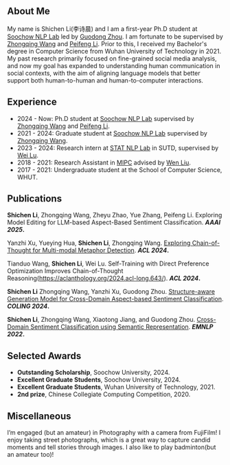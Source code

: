 ## About Me

My name is Shichen Li(李诗晨) and I am a first-year Ph.D student at [Soochow NLP Lab](http://nlp.suda.edu.cn/) led by [Guodong Zhou](http://nlp.suda.edu.cn/~gdzhou/index.html). I am fortunate to be supervised by [Zhongqing Wang](https://wangzqsuda.github.io/index.html) and [Peifeng Li](https://web.suda.edu.cn/pfli/). Prior to this, I received my Bachelor's degree in Computer Science from Wuhan University of Technology in 2021. My past research primarily focused on fine-grained social media analysis, and now my goal has expanded to understanding human communication in social contexts, with the aim of aligning language models that better support both human-to-human and human-to-computer interactions.

## Experience
- 2024 - Now: Ph.D student at [Soochow NLP Lab](http://nlp.suda.edu.cn/) supervised by [Zhongqing Wang](https://wangzqsuda.github.io/index.html) and [Peifeng Li](https://web.suda.edu.cn/pfli/).
- 2021 - 2024: Graduate student at [Soochow NLP Lab](http://nlp.suda.edu.cn/) supervised by [Zhongqing Wang](https://wangzqsuda.github.io/index.html).
- 2023 - 2024: Research intern at [STAT NLP Lab](https://statnlp-research.github.io/) in SUTD, supervised by [Wei Lu](https://istd.sutd.edu.sg/people/faculty/lu-wei).
- 2018 - 2021: Research Assistant in [MIPC](http://mipc.whut.edu.cn/index.html) advised by [Wen Liu](https://scholar.google.com.tw/citations?user=jgb3Ey4AAAAJ&hl=zh-CN&oi=ao).
- 2017 - 2021: Undergraduate student at the School of Computer Science, WHUT.

## Publications

**Shichen Li**, Zhongqing Wang, Zheyu Zhao, Yue Zhang, Peifeng Li. Exploring Model Editing for LLM-based Aspect-Based Sentiment Classification. **_AAAI 2025_.**

Yanzhi Xu, Yueying Hua, **Shichen Li**, Zhongqing Wang. [Exploring Chain-of-Thought for Multi-modal Metaphor Detection](https://aclanthology.org/2024.acl-long.6/). **_ACL 2024_.**

Tianduo Wang, **Shichen Li**, Wei Lu. Self-Training with Direct Preference Optimization Improves Chain-of-Thought Reasoning(https://aclanthology.org/2024.acl-long.643/). **_ACL 2024_.**

**Shichen Li** Zhongqing Wang, Yanzhi Xu, Guodong Zhou. [Structure-aware Generation Model for Cross-Domain Aspect-based Sentiment Classification](https://aclanthology.org/2024.lrec-main.1335/). **_COLING 2024_.** 

**Shichen Li**, Zhongqing Wang, Xiaotong Jiang, and Guodong Zhou. [Cross-Domain Sentiment Classification using Semantic Representation](https://aclanthology.org/2022.findings-emnlp.22). **_EMNLP 2022_.**

## Selected Awards
- **Outstanding Scholarship**, Soochow University, 2024.
- **Excellent Graduate Students**, Soochow University, 2024.
- **Excellent Graduate Students**, Wuhan University of Technology, 2021.
- **2nd prize**, Chinese Collegiate Computing Competition, 2020.  

## Miscellaneous

I’m engaged (but an amateur) in Photography with a camera from FujiFilm! I enjoy taking street photographs, which is a great way to capture candid moments and tell stories through images. I also like to play badminton(but an amateur too)!


